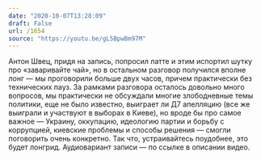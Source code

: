 ```yaml
---
date: "2020-10-07T13:28:09"
draft: False
url: /1654
source: "https://youtu.be/gL5BpwBm97M"
---
```


Антон Швец, придя на запись, попросил латте и этим испортил шутку про «заваривайте чай», но в остальном разговор получился вполне лонг — мы проговорили больше двух часов, причем практически без технических пауз. За рамками разговора осталось довольно много вопросов, мы практически не обсуждали многие злободневные темы политики, еще не было известно, выиграет ли Д7 апелляцию (все же выиграли и участвуют в выборах в Киеве), но вроде бы про самое важное — Украину, оккупацию, идеологию партии и борьбу с коррупцией, киевские проблемы и способы решения — смогли поговорить очень конкретно. 
Так что, устраивайтесь поудобнее, это будет лонгрид. 
Аудиовариант записи — по ссылке в описании видео.
